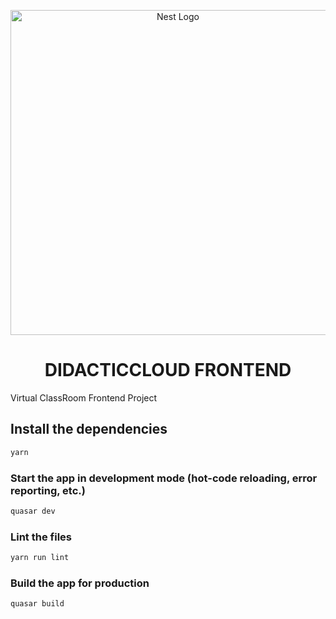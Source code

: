 
<p align="center">
  <a href="http://nestjs.com/" target="blank"><img src="https://camo.githubusercontent.com/6d94877cbdc9c585a31af5220648f272bb031739/68747470733a2f2f63646e2e7175617361722e6465762f6c6f676f2f7376672f7175617361722d6c6f676f2d66756c6c2d696e6c696e652e737667" width="520" alt="Nest Logo" /></a>
  <h1 align="center">DIDACTICCLOUD FRONTEND</h1>
</p>

Virtual ClassRoom Frontend Project

## Install the dependencies
```bash
yarn
```

### Start the app in development mode (hot-code reloading, error reporting, etc.)
```bash
quasar dev
```

### Lint the files
```bash
yarn run lint
```

### Build the app for production
```bash
quasar build
```
